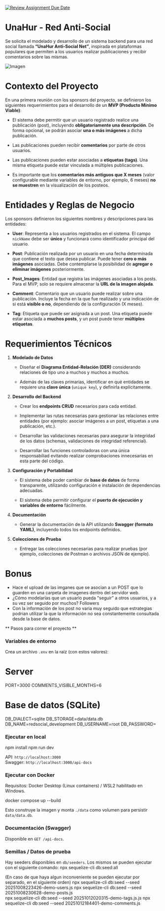[![Review Assignment Due Date](https://classroom.github.com/assets/deadline-readme-button-22041afd0340ce965d47ae6ef1cefeee28c7c493a6346c4f15d667ab976d596c.svg)](https://classroom.github.com/a/F3f9PyrQ)
# UnaHur - Red Anti-Social

Se solicita el modelado y desarrollo de un sistema backend para una red social llamada **“UnaHur Anti-Social Net”**, inspirada en plataformas populares que permiten a los usuarios realizar publicaciones y recibir comentarios sobre las mismas.

![Imagen](./assets/ANTI-SOCIALNET.jpeg)

# Contexto del Proyecto

En una primera reunión con los sponsors del proyecto, se definieron los siguientes requerimientos para el desarrollo de un **MVP (Producto Mínimo Viable)**:

- El sistema debe permitir que un usuario registrado realice una publicación (post), incluyendo **obligatoriamente una descripción**. De forma opcional, se podrán asociar **una o más imágenes** a dicha publicación.

- Las publicaciones pueden recibir **comentarios** por parte de otros usuarios.

- Las publicaciones pueden estar asociadas a **etiquetas (tags)**. Una misma etiqueta puede estar vinculada a múltiples publicaciones.

- Es importante que los **comentarios más antiguos que X meses** (valor configurable mediante variables de entorno, por ejemplo, 6 meses) **no se muestren** en la visualización de los posteos.

####

# Entidades y Reglas de Negocio

Los sponsors definieron los siguientes nombres y descripciones para las entidades:

- **User**: Representa a los usuarios registrados en el sistema. El campo `nickName` debe ser **único** y funcionará como identificador principal del usuario.

- **Post**: Publicación realizada por un usuario en una fecha determinada que contiene el texto que desea publicar. Puede tener **cero o más imágenes** asociadas. Debe contemplarse la posibilidad de **agregar o eliminar imágenes** posteriormente.

- **Post_Images**: Entidad que registra las imágenes asociadas a los posts. Para el MVP, solo se requiere almacenar la **URL de la imagen alojada**.

- **Comment**: Comentario que un usuario puede realizar sobre una publicación. Incluye la fecha en la que fue realizado y una indicación de si está **visible o no**, dependiendo de la configuración (X meses).

- **Tag**: Etiqueta que puede ser asignada a un post. Una etiqueta puede estar asociada a **muchos posts**, y un post puede tener **múltiples etiquetas**.

# Requerimientos Técnicos

1. **Modelado de Datos**

   - Diseñar el **Diagrama Entidad-Relación (DER)** considerando relaciones de tipo uno a muchos y muchos a muchos.

   - Además de las claves primarias, identificar en qué entidades se requiere una **clave única** (`unique key`), y definirla explícitamente.

2. **Desarrollo del Backend**

   - Crear los **endpoints CRUD** necesarios para cada entidad.

   - Implementar las rutas necesarias para gestionar las relaciones entre entidades (por ejemplo: asociar imágenes a un post, etiquetas a una publicación, etc.).

   - Desarrollar las validaciones necesarias para asegurar la integridad de los datos (schemas, validaciones de integridad referencial).

   - Desarrollar las funciones controladoras con una única responsabiliad evitando realizar comprobaciones innecesarias en esta parte del código.

3. **Configuración y Portabilidad**

   - El sistema debe poder cambiar de **base de datos** de forma transparente, utilizando configuración e instalación de dependencias adecuadas.

   - El sistema debe permitir configurar el **puerto de ejecución y variables de entorno** fácilmente.

4. **Documentación**

   - Generar la documentación de la API utilizando **Swagger (formato YAML)**, incluyendo todos los endpoints definidos.

5. **Colecciones de Prueba**

   - Entregar las colecciones necesarias para realizar pruebas (por ejemplo, colecciones de Postman o archivos JSON de ejemplo).

# Bonus

- Hace el upload de las imganes que se asocian a un POST que lo guarden en una carpeta de imagenes dentro del servidor web.
- ¿Cómo modelarías que un usuario pueda "seguir" a otros usuarios, y a su vez ser seguido por muchos? Followers
- Con la información de los post no varia muy seguido que estrategias podrian utilizar la que la información no sea constantemente consultada desde la base de datos.

** Pasos para correr el proyecto ** 

### Variables de entorno

Crea un archivo `.env` en la raíz (con estos valores):

# Server
PORT=3000
COMMENTS_VISIBLE_MONTHS=6

# Base de datos (SQLite)
DB_DIALECT=sqlite
DB_STORAGE=data/data.db
DB_NAME=redsocial_development
DB_USERNAME=root
DB_PASSWORD=

### Ejecutar en local

npm install
npm run dev

API: `http://localhost:3000`  
Swagger: `http://localhost:3000/api-docs`

### Ejecutar con Docker

Requisitos: Docker Desktop (Linux containers) / WSL2 habilitado en Windows.

   docker compose up --build

Esto construye la imagen y monta `./data` como volumen para persistir `data/data.db`.

### Documentación (Swagger)

Disponible en `GET /api-docs`.

### Semillas / Datos de prueba

Hay seeders disponibles en `db/seeders`. Los mismos se pueden ejecutar con el siguiente comando:
npx sequelize-cli db:seed:all

(En caso de que haya algun inconveniente se pueden ejecutar por separado, en el siguiente orden)
npx sequelize-cli db:seed --seed 20251008223426-demo-users.js
npx sequelize-cli db:seed --seed 20251008230628-demo-posts.js  
npx sequelize-cli db:seed --seed 20251012020315-demo-tags.js.js
npx sequelize-cli db:seed --seed 20251012184401-demo-comments.js

